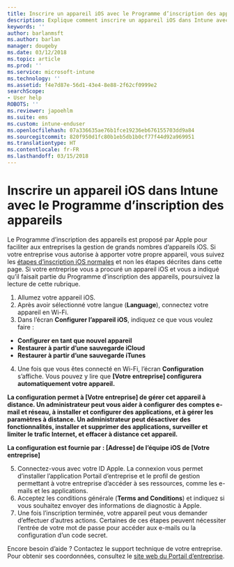 ```yaml
---
title: Inscrire un appareil iOS avec le Programme d’inscription des appareils (DEP) | Microsoft Docs
description: Explique comment inscrire un appareil iOS dans Intune avec le programme DEP
keywords: ''
author: barlanmsft
ms.author: barlan
manager: dougeby
ms.date: 03/12/2018
ms.topic: article
ms.prod: ''
ms.service: microsoft-intune
ms.technology: ''
ms.assetid: f4e7d87e-56d1-43e4-8e88-2f62cf0999e2
searchScope:
- User help
ROBOTS: ''
ms.reviewer: japoehlm
ms.suite: ems
ms.custom: intune-enduser
ms.openlocfilehash: 07a336635ae76b1fce19236eb676155703dd9a84
ms.sourcegitcommit: 820f950d1fc80b1eb5db1b0cf77f44d92a969951
ms.translationtype: HT
ms.contentlocale: fr-FR
ms.lasthandoff: 03/15/2018
---
```

# <a name="enroll-your-ios-device-in-intune-with-the-device-enrollment-program"></a>Inscrire un appareil iOS dans Intune avec le Programme d’inscription des appareils

Le Programme d’inscription des appareils est proposé par Apple pour faciliter aux entreprises la gestion de grands nombres d’appareils iOS. Si votre entreprise vous autorise à apporter votre propre appareil, vous suivez les [étapes d’inscription iOS normales](enroll-your-device-in-intune-ios.md) et non les étapes décrites dans cette page. Si votre entreprise vous a procuré un appareil iOS et vous a indiqué qu’il faisait partie du Programme d’inscription des appareils, poursuivez la lecture de cette rubrique.

1.  Allumez votre appareil iOS. 
2.  Après avoir sélectionné votre langue (**Language**), connectez votre appareil en Wi-Fi.
3. Dans l’écran **Configurer l’appareil iOS**, indiquez ce que vous voulez faire : 
 
 - **Configurer en tant que nouvel appareil**
 - **Restaurer à partir d’une sauvegarde iCloud**
 - **Restaurer à partir d’une sauvegarde iTunes**

4.  Une fois que vous êtes connecté en Wi-Fi, l’écran **Configuration** s’affiche. Vous pouvez y lire que **[Votre entreprise] configurera automatiquement votre appareil.**

  **La configuration permet à [Votre entreprise] de gérer cet appareil à distance. Un administrateur peut vous aider à configurer des comptes e-mail et réseau, à installer et configurer des applications, et à gérer les paramètres à distance. Un administrateur peut désactiver des fonctionnalités, installer et supprimer des applications, surveiller et limiter le trafic Internet, et effacer à distance cet appareil.**
 
  **La configuration est fournie par : [Adresse] de l’équipe iOS de [Votre entreprise]**

5. Connectez-vous avec votre ID Apple. La connexion vous permet d’installer l’application Portail d’entreprise et le profil de gestion permettant à votre entreprise d’accéder à ses ressources, comme les e-mails et les applications. 
6.  Acceptez les conditions générale (**Terms and Conditions**) et indiquez si vous souhaitez envoyer des informations de diagnostic à Apple.
7.  Une fois l’inscription terminée, votre appareil peut vous demander d’effectuer d’autres actions. Certaines de ces étapes peuvent nécessiter l’entrée de votre mot de passe pour accéder aux e-mails ou la configuration d’un code secret.

Encore besoin d’aide ? Contactez le support technique de votre entreprise. Pour obtenir ses coordonnées, consultez le [site web du Portail d’entreprise](https://portal.manage.microsoft.com#HelpDeskDialog).
